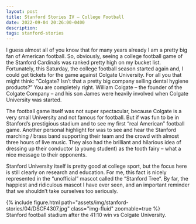 ```yaml
---
layout: post
title: Stanford Stories IV – College Football
date: 2022-09-04 20:26:00-0400
description:
tags: stanford-stories
---
```


I guess almost all of you know that for many years already I am a pretty big fan of American football. So, obviously, seeing a college football game of the Stanford Cardinals was ranked pretty high on my bucket list. Fortunately, this Saturday, the college football season started again and, I could get tickets for the game against Colgate University. For all you that might think: “Colgate? Isn’t that a pretty big company selling dental hygiene products?” You are completely right. William Colgate – the founder of the Colgate Company – and his son James were heavily involved when Colgate University was started.

The football game itself was not super spectacular, because Colgate is a very small University and not famous for football. But if was fun to be in Stanford’s prestigious stadium and to see my first “real American” football game. Another personal highlight for was to see and hear the Stanford marching / brass band supporting their team and the crowd with almost three hours of live music. They also had the brilliant and hilarious idea of dressing up their conductor (a young student) as the tooth fairy – what a nice message to their opponents.

Stanford University itself is pretty good at college sport, but the focus here is still clearly on research and education. For me, this fact is nicely represented in the “unofficial” mascot called the “Stanford Tree“. By far, the happiest and ridiculous mascot I have ever seen, and an important reminder that we shouldn’t take ourselves too seriously.

<div class="row mt-3">
    <div class="col-sm mt-3 mt-md-0">
        {% include figure.html path="assets/img/stanford-stories/04/DSCF4307.jpg" class="img-fluid" zoomable=true %}
    </div>
</div>
<div class="caption">
    Stanford football stadium after the 41:10 win vs Colgate University.
</div>
